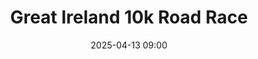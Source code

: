 ---
title: Great Ireland 10k Road Race
location: Phoenix Park,Dublin
date: 2025-04-13 09:00
latitude: 53.360961
longitude: -6.341613
results:
  - place: 24
    name: Richard Finegan
    time: 37.53
    note: MS    
  - place: 36
    name: Mollie O'Donnell
    time: 38.31
    note: FS 
  - place: 238
    name: David Mitchell
    time: 44.51
    note: M40 
  - place: 566
    name: Utpal Medhi
    time: 50:24
    note: M40
---